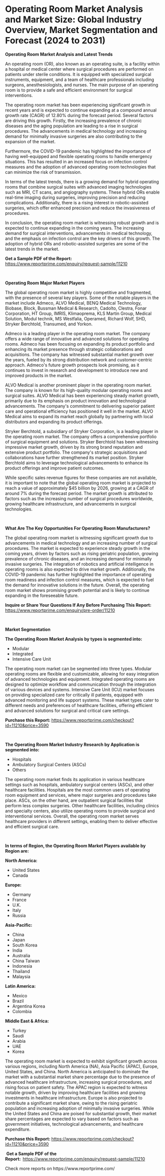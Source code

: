 <p><h1>Operating Room Market Analysis and Market Size: Global Industry Overview, Market Segmentation and Forecast (2024 to 2031)</h1></p><p><strong>Operating Room Market Analysis and Latest Trends</strong></p>
<p><p>An operating room (OR), also known as an operating suite, is a facility within a hospital or medical center where surgical procedures are performed on patients under sterile conditions. It is equipped with specialized surgical instruments, equipment, and a team of healthcare professionals including surgeons, anesthesiologists, and nurses. The main purpose of an operating room is to provide a safe and efficient environment for surgical interventions.</p><p>The operating room market has been experiencing significant growth in recent years and is expected to continue expanding at a compound annual growth rate (CAGR) of 12.80% during the forecast period. Several factors are driving this growth. Firstly, the increasing prevalence of chronic diseases and the aging population are leading to a rise in surgical procedures. The advancements in medical technology and increasing demand for minimally invasive surgeries are also contributing to the expansion of the market.</p><p>Furthermore, the COVID-19 pandemic has highlighted the importance of having well-equipped and flexible operating rooms to handle emergency situations. This has resulted in an increased focus on infection control measures and the adoption of advanced operating room technologies that can minimize the risk of transmission.</p><p>In terms of the latest trends, there is a growing demand for hybrid operating rooms that combine surgical suites with advanced imaging technologies such as MRI, CT scans, and angiography systems. These hybrid ORs enable real-time imaging during surgeries, improving precision and reducing complications. Additionally, there is a rising interest in robotic-assisted surgeries, which offer enhanced precision and reduce the invasiveness of procedures.</p><p>In conclusion, the operating room market is witnessing robust growth and is expected to continue expanding in the coming years. The increasing demand for surgical interventions, advancements in medical technology, and the emphasis on infection control are the key drivers of this growth. The adoption of hybrid ORs and robotic-assisted surgeries are some of the latest trends in the market.</p></p>
<p><strong>Get a Sample PDF of the Report:&nbsp;</strong> <a href="https://www.reportprime.com/enquiry/request-sample/11210">https://www.reportprime.com/enquiry/request-sample/11210</a></p>
<p>&nbsp;</p>
<p><strong>Operating Room Major Market Players</strong></p>
<p><p>The global operating room market is highly competitive and fragmented, with the presence of several key players. Some of the notable players in the market include Admeco, ALVO Medical, BENQ Medical Technology, Biobase, Block, Bussman Medical & Research, Cadolto, Clestra, Fonar Corporation, HT Group, IMRIS, Klimaoprema, KLS Martin Group, Medical Solution, Modul technik, MS Westfalia, Operamed, Richard Wolf, SHD, Stryker Berchtold, Transumed, and Yorkon.</p><p>Admeco is a leading player in the operating room market. The company offers a wide range of innovative and advanced solutions for operating rooms. Admeco has been focusing on expanding its product portfolio and enhancing its market presence through strategic collaborations and acquisitions. The company has witnessed substantial market growth over the years, fueled by its strong distribution network and customer-centric approach. Admeco's future growth prospects look promising, as it continues to invest in research and development to introduce new and improved products in the market.</p><p>ALVO Medical is another prominent player in the operating room market. The company is known for its high-quality modular operating rooms and surgical suites. ALVO Medical has been experiencing steady market growth, primarily due to its emphasis on product innovation and technological advancements. The company's commitment to delivering superior patient care and operational efficiency has positioned it well in the market. ALVO Medical aims to expand its market reach globally by partnering with local distributors and expanding its product offerings.</p><p>Stryker Berchtold, a subsidiary of Stryker Corporation, is a leading player in the operating room market. The company offers a comprehensive portfolio of surgical equipment and solutions. Stryker Berchtold has been witnessing impressive market growth, driven by its strong brand reputation and extensive product portfolio. The company's strategic acquisitions and collaborations have further strengthened its market position. Stryker Berchtold aims to leverage technological advancements to enhance its product offerings and improve patient outcomes.</p><p>While specific sales revenue figures for these companies are not available, it is important to note that the global operating room market is projected to reach a value of approximately $45 billion by 2026, growing at a CAGR of around 7% during the forecast period. The market growth is attributed to factors such as the increasing number of surgical procedures worldwide, growing healthcare infrastructure, and advancements in surgical technologies.</p></p>
<p>&nbsp;</p>
<p><strong>What Are The Key Opportunities For Operating Room Manufacturers?</strong></p>
<p><p>The global operating room market is witnessing significant growth due to advancements in medical technology and an increasing number of surgical procedures. The market is expected to experience steady growth in the coming years, driven by factors such as rising geriatric population, growing prevalence of chronic diseases, and an increasing demand for minimally invasive surgeries. The integration of robotics and artificial intelligence in operating rooms is also expected to drive market growth. Additionally, the COVID-19 pandemic has further highlighted the importance of operating room readiness and infection control measures, which is expected to fuel the demand for innovative solutions in the future. Overall, the operating room market shows promising growth potential and is likely to continue expanding in the foreseeable future.</p></p>
<p><strong>Inquire or Share Your Questions If Any Before Purchasing This Report:</strong> <a href="https://www.reportprime.com/enquiry/pre-order/11210">https://www.reportprime.com/enquiry/pre-order/11210</a></p>
<p>&nbsp;</p>
<p><strong>Market Segmentation</strong></p>
<p><strong>The Operating Room Market Analysis by types is segmented into:</strong></p>
<p><ul><li>Modular</li><li>Integrated</li><li>Intensive Care Unit</li></ul></p>
<p><p>The operating room market can be segmented into three types. Modular operating rooms are flexible and customizable, allowing for easy integration of advanced technologies and equipment. Integrated operating rooms are designed to optimize workflow and communication through the integration of various devices and systems. Intensive Care Unit (ICU) market focuses on providing specialized care for critically ill patients, equipped with advanced monitoring and life support systems. These market types cater to different needs and preferences of healthcare facilities, offering efficient and advanced solutions for surgical and critical care settings.</p></p>
<p><strong>Purchase this Report:&nbsp;</strong><a href="https://www.reportprime.com/checkout?id=11210&price=3590">https://www.reportprime.com/checkout?id=11210&price=3590</a></p>
<p>&nbsp;</p>
<p><strong>The Operating Room Market Industry Research by Application is segmented into:</strong></p>
<p><ul><li>Hospitals</li><li>Ambulatory Surgical Centers (ASCs)</li><li>Others</li></ul></p>
<p><p>The operating room market finds its application in various healthcare settings such as hospitals, ambulatory surgical centers (ASCs), and other healthcare facilities. Hospitals are the most common users of operating room equipment and services, where major surgeries and procedures take place. ASCs, on the other hand, are outpatient surgical facilities that perform less complex surgeries. Other healthcare facilities, including clinics and specialty centers, also utilize operating rooms to provide surgical and interventional services. Overall, the operating room market serves healthcare providers in different settings, enabling them to deliver effective and efficient surgical care.</p></p>
<p>&nbsp;</p>
<p><strong>In terms of Region, the Operating Room Market Players available by Region are:</strong></p>
<p>
    <p> <strong> North America: </strong>
        <ul>
            <li>United States</li>
            <li>Canada</li>
        </ul>
        </p> 
    <p> <strong> Europe: </strong>
        <ul>
            <li>Germany</li>
            <li>France</li>
            <li>U.K.</li>
            <li>Italy</li>
            <li>Russia</li>
        </ul>
        </p> 
    <p> <strong> Asia-Pacific: </strong>
        <ul>
            <li>China</li>
            <li>Japan</li>
            <li>South Korea</li>
            <li>India</li>
            <li>Australia</li>
            <li>China Taiwan</li>
            <li>Indonesia</li>
            <li>Thailand</li>
            <li>Malaysia</li>
        </ul>
        </p> 
    <p> <strong> Latin America: </strong>
        <ul>
            <li>Mexico</li>
            <li>Brazil</li>
            <li>Argentina Korea</li>
            <li>Colombia</li>
        </ul>
        </p> 
    <p> <strong> Middle East & Africa: </strong>
        <ul>
            <li>Turkey</li>
            <li>Saudi</li>
            <li>Arabia</li>
            <li>UAE</li>
            <li>Korea</li>
        </ul>
    </p>
    </p>
<p><p>The operating room market is expected to exhibit significant growth across various regions, including North America (NA), Asia Pacific (APAC), Europe, United States, and China. North America is anticipated to dominate the market with a substantial market share percentage due to the presence of advanced healthcare infrastructure, increasing surgical procedures, and rising focus on patient safety. The APAC region is expected to witness notable growth, driven by improving healthcare facilities and growing investments in healthcare infrastructure. Europe is also projected to contribute a significant market share, owing to the rising geriatric population and increasing adoption of minimally invasive surgeries. While the United States and China are poised for substantial growth, their market share percentages are expected to vary based on factors such as government initiatives, technological advancements, and healthcare expenditure.</p></p>
<p><strong>Purchase this Report: </strong><a href="https://www.reportprime.com/checkout?id=11210&price=3590">https://www.reportprime.com/checkout?id=11210&price=3590</a></p>
<p>&nbsp;<strong>Get a Sample PDF of the Report:&nbsp;&nbsp;</strong><a href="https://www.reportprime.com/enquiry/request-sample/11210">https://www.reportprime.com/enquiry/request-sample/11210</a></p>
<p><strong></strong></p>
<p>Check more reports on https://www.reportprime.com/</p>